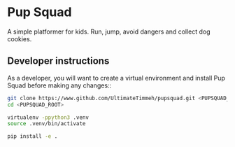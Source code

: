 # Pup Squad

A simple platformer for kids. Run, jump, avoid dangers and collect dog cookies.

## Developer instructions

As a developer, you will want to create a virtual environment and install Pup
Squad before making any changes::

```bash
git clone https://www.github.com/UltimateTimmeh/pupsquad.git <PUPSQUAD_ROOT>
cd <PUPSQUAD_ROOT>

virtualenv -ppython3 .venv
source .venv/bin/activate

pip install -e .
```
